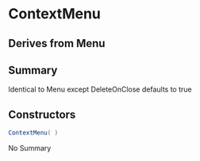 # ContextMenu

## Derives from Menu

## Summary

Identical to Menu except DeleteOnClose defaults to true
## Constructors

```c#
ContextMenu( ) 
```
No Summary
